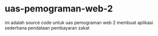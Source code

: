 # uas-pemograman-web-2
ini adalah source code untuk uas pemograman web 2 membuat aplikasi sederhana pendataan pembayaran zakat
